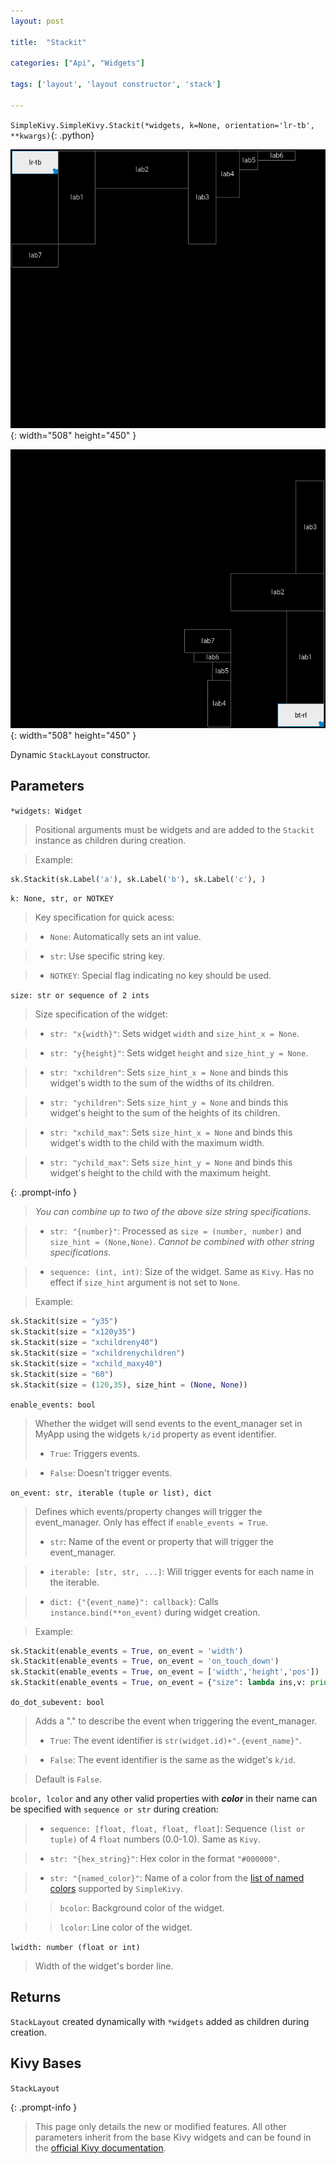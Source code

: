 ```yaml
---
layout: post

title:  "Stackit"

categories: ["Api", "Widgets"]

tags: ['layout', 'layout constructor', 'stack']

---
```

`SimpleKivy.SimpleKivy.Stackit(*widgets, k=None, orientation='lr-tb', **kwargs)`{: .python}


![Stackit.png](assets/img/docs/Stackit.png){: width="508" height="450" }

![Stackit.2.png](assets/img/docs/Stackit.2.png){: width="508" height="450" }


Dynamic `StackLayout` constructor.

Parameters
----------

`*widgets: Widget`

> Positional arguments must be widgets and are added to the `Stackit` instance as children during creation.

> Example:

```py
sk.Stackit(sk.Label('a'), sk.Label('b'), sk.Label('c'), )
```



`k: None, str, or NOTKEY`

> Key specification for quick acess:

> - `None`: Automatically sets an int value.

> - `str`: Use specific string key.

> - `NOTKEY`: Special flag indicating no key should be used.


`size: str or sequence of 2 ints`

> Size specification of the widget:


> - `str: "x{width}"`: Sets widget `width` and `size_hint_x = None`.

> - `str: "y{height}"`: Sets widget `height` and `size_hint_y = None`.

> - `str: "xchildren"`: Sets `size_hint_x = None` and binds this widget's width to the sum of the widths of its children.

> - `str: "ychildren"`: Sets `size_hint_y = None` and binds this widget's height to the sum of the heights of its children.

> - `str: "xchild_max"`: Sets `size_hint_x = None` and binds this widget's width to the child with the maximum width.

> - `str: "ychild_max"`: Sets `size_hint_y = None` and binds this widget's height to the child with the maximum height.


{: .prompt-info }

> *You can combine up to two of the above size string specifications.*

> - `str: "{number}"`: Processed as `size = (number, number)` and `size_hint = (None,None)`. *Cannot be combined with other string specifications*.


> - `sequence: (int, int)`: Size of the widget. Same as `Kivy`. Has no effect if `size_hint` argument is not set to `None`.


> Example:

```py
sk.Stackit(size = "y35")
sk.Stackit(size = "x120y35")
sk.Stackit(size = "xchildreny40")
sk.Stackit(size = "xchildrenychildren")
sk.Stackit(size = "xchild_maxy40")
sk.Stackit(size = "60")
sk.Stackit(size = (120,35), size_hint = (None, None))
```

`enable_events: bool`

> Whether the widget will send events to the event_manager set in MyApp using the widgets `k/id` property as event identifier.
> - `True`: Triggers events.

> - `False`: Doesn't trigger events.


`on_event: str, iterable (tuple or list), dict`

> Defines which events/property changes will trigger the event_manager. Only has effect if `enable_events = True`.
> - `str`: Name of the event or property that will trigger the event_manager.

> - `iterable: [str, str, ...]`: Will trigger events for each name in the iterable.

> - `dict: {"{event_name}": callback}`: Calls `instance.bind(**on_event)` during widget creation.


> Example:

```py
sk.Stackit(enable_events = True, on_event = 'width')
sk.Stackit(enable_events = True, on_event = 'on_touch_down')
sk.Stackit(enable_events = True, on_event = ['width','height','pos'])
sk.Stackit(enable_events = True, on_event = {"size": lambda ins,v: print("size =",v)})

```

`do_dot_subevent: bool`

> Adds a "." to describe the event when triggering the event_manager.
> - `True`: The event identifier is `str(widget.id)+".{event_name}"`.

> - `False`: The event identifier is the same as the widget's `k/id`.

> Default is `False`.



`bcolor, lcolor` and any other valid properties with ***color*** in their name can be specified with `sequence or str` during creation:

> - `sequence: [float, float, float, float]`: Sequence `(list or tuple)` of 4 `float` numbers (0.0-1.0). Same as `Kivy`.

> - `str: "{hex_string}"`: Hex color in the format `"#000000"`.

> - `str: "{named_color}"`: Name of a color from the [list of named colors](/posts/named_colors) supported by `SimpleKivy`.


>> `bcolor`: Background color of the widget.


>> `lcolor`: Line color of the widget.


`lwidth: number (float or int)`

> Width of the widget's border line.


Returns
-------
`StackLayout` created dynamically with `*widgets` added as children during creation.

Kivy Bases
----------
`StackLayout`


{: .prompt-info }

> This page only details the new or modified features. All other parameters inherit from the base Kivy widgets and can be found in the [official Kivy documentation](https://kivy.org/doc/stable).

